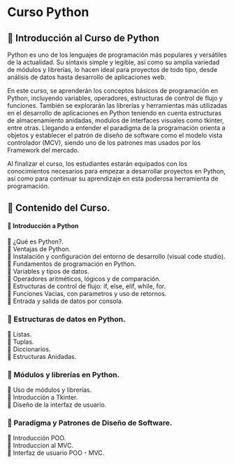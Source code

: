 # Curso Python

## :open_file_folder: Introducción al Curso de Python

Python es uno de los lenguajes de programación más populares y versátiles de la actualidad. Su sintaxis simple y legible, así como su amplia variedad de módulos y librerías, lo hacen ideal para proyectos de todo tipo, desde análisis de datos hasta desarrollo de aplicaciones web.

En este curso, se aprenderán los conceptos básicos de programación en Python, incluyendo variables, operadores, estructuras de control de flujo y funciones. También se explorarán las librerías y herramientas más utilizadas en el desarrollo de aplicaciones en Python teniendo en cuenta estructuras de almacenamiento anidadas, modulos de interfaces visuales como tkinter, entre otras. Llegando a entender el paradigma de la programación orienta a objetos y establecer el patrón de diseño de software como el modelo vista controlador (MCV), siendo uno de los patrones mas usados por los Framework del mercado.

Al finalizar el curso, los estudiantes estarán equipados con los conocimientos necesarios para empezar a desarrollar proyectos en Python, así como para continuar su aprendizaje en esta poderosa herramienta de programación.

## :pushpin:  Contenido del Curso.


#### :bookmark_tabs: Introducción a Python

:small_orange_diamond: ¿Qué es Python?. <br>
:small_orange_diamond: Ventajas de Python. <br>
:small_orange_diamond: Instalación y configuración del entorno de desarrollo (visual code studio).<br>
:small_orange_diamond: Fundamentos de programación en Python.<br>
:small_orange_diamond: Variables y tipos de datos.<br>
:small_orange_diamond: Operadores aritméticos, lógicos y de comparación.<br>
:small_orange_diamond: Estructuras de control de flujo: if, else, elif, while, for.<br>
:small_orange_diamond: Funciones Vacias, con parametros y uso de retornos.<br>
:small_orange_diamond: Entrada y salida de datos por consola.<br>

### :bookmark_tabs: Estructuras de datos en Python.
:small_orange_diamond: Listas.<br>
:small_orange_diamond: Tuplas.<br>
:small_orange_diamond: Diccionarios.<br>
:small_orange_diamond: Estructuras Anidadas.<br>


### :bookmark_tabs: Módulos y librerías en Python.
:small_orange_diamond: Uso de módulos y librerías.<br>
:small_orange_diamond: Introducción a Tkinter.<br>
:small_orange_diamond: Diseño de la interfaz de usuario.<br>

### :bookmark_tabs: Paradigma y Patrones de Diseño de Software.
:small_orange_diamond: Introducción POO.<br>
:small_orange_diamond: Introduccion al MVC.<br>
:small_orange_diamond: Interfaz de usuario POO - MVC.<br>
